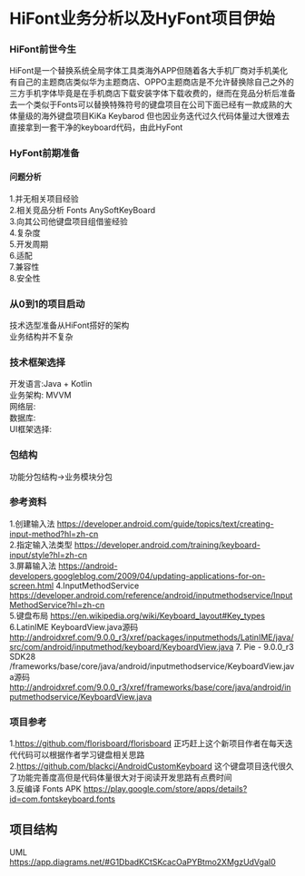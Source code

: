 # HiFont业务分析以及HyFont项目伊始
### HiFont前世今生
HiFont是一个替换系统全局字体工具类海外APP但随着各大手机厂商对手机美化有自己的主题商店类似华为主题商店、OPPO主题商店是不允许替换除自己之外的三方手机字体毕竟是在手机商店下载安装字体下载收费的，继而在竞品分析后准备去一个类似于Fonts可以替换特殊符号的键盘项目在公司下面已经有一款成熟的大体量级的海外键盘项目KiKa Keybarod 但也因业务迭代过久代码体量过大很难去直接拿到一套干净的keyboard代码，由此HyFont
### HyFont前期准备
#### 问题分析
1.并无相关项目经验  
2.相关竞品分析 Fonts AnySoftKeyBoard  
3.向其公司他键盘项目组借鉴经验  
4.复杂度    
5.开发周期  
6.适配  
7.兼容性    
8.安全性

### 从0到1的项目启动    
技术选型准备从HiFont搭好的架构  
业务结构并不复杂    
### 技术框架选择
开发语言:Java + Kotlin      
业务架构: MVVM   
网络层:     
数据库:     
UI框架选择: 
### 包结构
功能分包结构->业务模块分包  

### 参考资料    
1.创建输入法 https://developer.android.com/guide/topics/text/creating-input-method?hl=zh-cn     
2.指定输入法类型         https://developer.android.com/training/keyboard-input/style?hl=zh-cn         
3.屏幕输入法                https://android-developers.googleblog.com/2009/04/updating-applications-for-on-screen.html
4.InputMethodService
 https://developer.android.com/reference/android/inputmethodservice/InputMethodService?hl=zh-cn     
 5.键盘布局 https://en.wikipedia.org/wiki/Keyboard_layout#Key_types      
 6.LatinIME KeyboardView.java源码 http://androidxref.com/9.0.0_r3/xref/packages/inputmethods/LatinIME/java/src/com/android/inputmethod/keyboard/KeyboardView.java
 7. Pie - 9.0.0_r3 SDK28 /frameworks/base/core/java/android/inputmethodservice/KeyboardView.java源码
  http://androidxref.com/9.0.0_r3/xref/frameworks/base/core/java/android/inputmethodservice/KeyboardView.java

 
### 项目参考 
1.https://github.com/florisboard/florisboard 正巧赶上这个新项目作者在每天迭代代码可以根据作者学习键盘相关思路    
2.https://github.com/blackcj/AndroidCustomKeyboard 这个键盘项目迭代很久了功能完善度高但是代码体量很大对于阅读开发思路有点费时间   
3.反编译 Fonts APK https://play.google.com/store/apps/details?id=com.fontskeyboard.fonts

## 项目结构

UML https://app.diagrams.net/#G1DbadKCtSKcacOaPYBtmo2XMgzUdVgaI0
